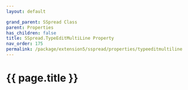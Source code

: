 ```yaml
---
layout: default

grand_parent: SSpread Class
parent: Properties
has_children: false
title: SSpread.TypeEditMultiLine Property
nav_order: 175
permalink: /package/extension5/sspread/properties/typeeditmultiline
---
```

# {{ page.title }}


